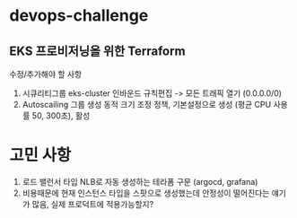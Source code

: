 # devops-challenge
## EKS 프로비저닝을 위한 Terraform

수정/추가해야 할 사항
1. 시큐리티그룹 eks-cluster 인바운드 규칙편집 -> 모든 트래픽 열기 (0.0.0.0/0)
2. Autoscailing 그룹 생성
    동적 크기 조정 정책, 기본설정으로 생성 (평균 CPU 사용률 50, 300초), 활성

# 고민 사항
1. 로드 밸런서 타입 NLB로 자동 생성하는 테라폼 구문 (argocd, grafana)
2. 비용때문에 현재 인스턴스 타입을 스팟으로 생성했는데 안정성이 떨어진다는 얘기가 많음, 실제 프로덕트에 적용가능할지?

